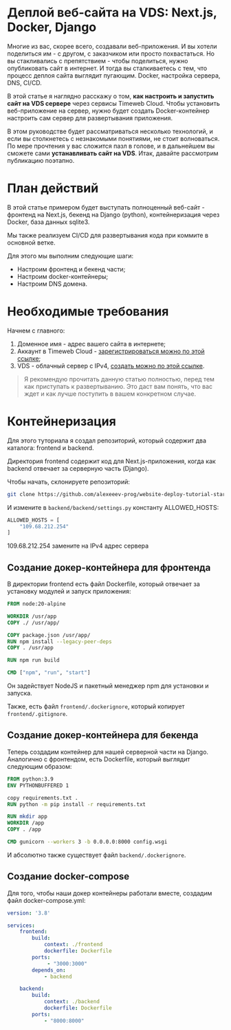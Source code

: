 # Деплой веб-сайта на VDS: Next.js, Docker, Django

Многие из вас, скорее всего, создавали веб-приложения. И вы хотели поделиться им - с другом, с заказчиком или просто похвастаться. Но вы стакливались с препятствием - чтобы поделиться, нужно опубликовать сайт в интернет. И тогда вы сталкиваетесь с тем, что процесс деплоя сайта выглядит пугающим. Docker, настройка сервера, DNS, CI/CD.

В этой статье я наглядно расскажу о том, **как настроить и запустить сайт на VDS сервере** через сервисы Timeweb Cloud. Чтобы установить веб-приложение на сервер, нужно будет создать Docker-контейнер настроить сам сервер для развертывания приложения.

В этом руководстве будет рассматриваться несколько технологий, и если вы столкнетесь с незнакомыми понятиями, не стоит волноваться. По мере прочтения у вас сложится пазл в голове, и в дальнейшем вы сможете сами **устанавливать сайт на VDS**. Итак, давайте рассмотрим публикацию поэтапно.

# План действий
В этой статье примером будет выступать полноценный веб-сайт - фронтенд на Next.js, бекенд на Django (python), контейнеризация через Docker, база данных sqlite3.

Мы также реализуем CI/CD для развертывания кода при коммите в основной ветке.

Для этого мы выполним следующие шаги:

 + Настроим фронтенд и бекенд части;
 + Настроим docker-контейнеры;
 + Настроим DNS домена.

# Необходимые требования
Начнем с главного:

1. Доменное имя - адрес вашего сайта в интернете;
2. Аккаунт в Timeweb Cloud - [зарегистрироваться можно по этой ссылке](https://timeweb.cloud/my/projects);
3. VDS - облачный сервер с IPv4, [создать можно по этой ссылке](https://timeweb.cloud/my/servers/create).

 > Я рекомендую прочитать данную статью полностью, перед тем как приступать к развертыванию. Это даст вам понять, что вас ждет и как лучше поступить в вашем конкретном случае.

# Контейнеризация
Для этого туториала я создал репозиторий, который содержит два каталога: frontend и backend.

Директория frontend содержит код для Next.js-приложения, когда как backend отвечает за серверную часть (Django).

Чтобы начать, склонируете репозиторий:

```bash
git clone https://github.com/alexeeev-prog/website-deploy-tutorial-starter
```

И измените в `backend/backend/settings.py` константу ALLOWED_HOSTS:

```python
ALLOWED_HOSTS = [
	"109.68.212.254"
]
```

109.68.212.254 замените на IPv4 адрес сервера

## Создание докер-контейнера для фронтенда
В директории frontend есть файл Dockerfile, который отвечает за установку модулей и запуск приложения:

```Dockerfile
FROM node:20-alpine

WORKDIR /usr/app
COPY ./ /usr/app/

COPY package.json /usr/app/
RUN npm install --legacy-peer-deps
COPY . /usr/app

RUN npm run build

CMD ["npm", "run", "start"]
```

Он задействует NodeJS и пакетный менеджер npm для установки и запуска.

Также, есть файл `frontend/.dockerignore`, который копирует `frontend/.gitignore`.

## Создание докер-контейнера для бекенда
Теперь создадим контейнер для нашей серверной части на Django. Аналогично с фронтендом, есть Dockerfile, который выглядит следующим образом:

```Dockerfile
FROM python:3.9
ENV PYTHONBUFFERED 1

copy requirements.txt .
RUN python -m pip install -r requirements.txt

RUN mkdir app
WORKDIR /app
COPY . /app

CMD gunicorn --workers 3 -b 0.0.0.0:8000 config.wsgi
```

И абсолютно также существует файл `backend/.dockerignore`.

## Создание docker-compose
Для того, чтобы наши докер контейнеры работали вместе, создадим файл docker-compose.yml:

```yml
version: '3.8'

services:
    frontend:
        build:
            context: ./frontend
            dockerfile: Dockerfile
        ports:
             - "3000:3000"
        depends_on:
            - backend

    backend:
        build:
            context: ./backend
            dockerfile: Dockerfile
        ports:
            - "8000:8000"
```
